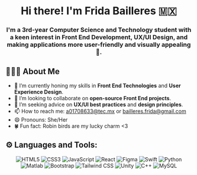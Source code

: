<h1 align="center">Hi there! I'm Frida Bailleres 🇲🇽  </h1>

<h3 align="center">I'm a 3rd-year Computer Science and Technology student with a keen interest in Front End Development, UX/UI Design, and making applications more user-friendly and visually appealing 🎨. </h3>

## 👩🏼‍💻 About Me 
- 🌱 I’m currently honing my skills in **Front End Technologies** and **User Experience Design**.
- 👯 I’m looking to collaborate on **open-source Front End projects**.
- 🤔 I’m seeking advice on **UX/UI best practices** and **design principles**.
- 📫 How to reach me: a01708633@tec.mx or bailleres.frida@gmail.com
- 😄 Pronouns: She/Her
- 🍀 Fun fact: Robin birds are my lucky charm <3


## ⚙️ Languages and Tools:
<p align="center">
  <img src="https://img.shields.io/badge/-HTML5-%23E34F26?style=flat-square&logo=html5&logoColor=white" alt="HTML5"/>
  <img src="https://img.shields.io/badge/-CSS3-%231572B6?style=flat-square&logo=css3" alt="CSS3"/>
  <img src="https://img.shields.io/badge/-JavaScript-%23F7DF1E?style=flat-square&logo=javascript&logoColor=black" alt="JavaScript"/>
  <img src="https://img.shields.io/badge/-React-%2361DAFB?style=flat-square&logo=react&logoColor=white" alt="React"/>
  <img src="https://img.shields.io/badge/-Figma-%23F24E1E?style=flat-square&logo=figma&logoColor=white" alt="Figma"/>
  <img src="https://img.shields.io/badge/-Swift-%23FA7343?style=flat-square&logo=swift&logoColor=white" alt="Swift"/>
  <img src="https://img.shields.io/badge/-Python-%233776AB?style=flat-square&logo=python&logoColor=white" alt="Python"/>
  <img src="https://img.shields.io/badge/-Matlab-%23E16737?style=flat-square&logo=mathworks&logoColor=white" alt="Matlab"/>
  <img src="https://img.shields.io/badge/-Bootstrap-%23563D7C?style=flat-square&logo=bootstrap&logoColor=white" alt="Bootstrap"/>
  <img src="https://img.shields.io/badge/-Tailwind_CSS-%2338B2AC?style=flat-square&logo=tailwind-css&logoColor=white" alt="Tailwind CSS"/>
  <img src="https://img.shields.io/badge/-Unity-%23000000?style=flat-square&logo=unity&logoColor=white" alt="Unity"/>
  <img src="https://img.shields.io/badge/-C++-%2300599C?style=flat-square&logo=cplusplus&logoColor=white" alt="C++"/>
  <img src="https://img.shields.io/badge/-MySQL-%234479A1?style=flat-square&logo=mysql&logoColor=white" alt="MySQL"/>
</p>
